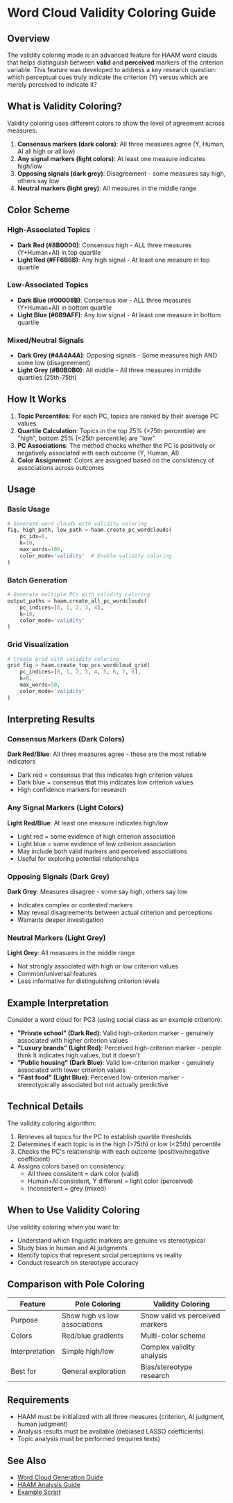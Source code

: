 # Word Cloud Validity Coloring Guide

## Overview

The validity coloring mode is an advanced feature for HAAM word clouds that helps distinguish between **valid** and **perceived** markers of the criterion variable. This feature was developed to address a key research question: which perceptual cues truly indicate the criterion (Y) versus which are merely perceived to indicate it?

## What is Validity Coloring?

Validity coloring uses different colors to show the level of agreement across measures:

1. **Consensus markers (dark colors)**: All three measures agree (Y, Human, AI all high or all low)
2. **Any signal markers (light colors)**: At least one measure indicates high/low
3. **Opposing signals (dark grey)**: Disagreement - some measures say high, others say low
4. **Neutral markers (light grey)**: All measures in the middle range

## Color Scheme

### High-Associated Topics
- **Dark Red (#8B0000)**: Consensus high - ALL three measures (Y+Human+AI) in top quartile
- **Light Red (#FF6B6B)**: Any high signal - At least one measure in top quartile

### Low-Associated Topics
- **Dark Blue (#00008B)**: Consensus low - ALL three measures (Y+Human+AI) in bottom quartile
- **Light Blue (#6B9AFF)**: Any low signal - At least one measure in bottom quartile

### Mixed/Neutral Signals
- **Dark Grey (#4A4A4A)**: Opposing signals - Some measures high AND some low (disagreement)
- **Light Grey (#B0B0B0)**: All middle - All three measures in middle quartiles (25th-75th)

## How It Works

1. **Topic Percentiles**: For each PC, topics are ranked by their average PC values
2. **Quartile Calculation**: Topics in the top 25% (>75th percentile) are "high", bottom 25% (<25th percentile) are "low"
3. **PC Associations**: The method checks whether the PC is positively or negatively associated with each outcome (Y, Human, AI)
4. **Color Assignment**: Colors are assigned based on the consistency of associations across outcomes

## Usage

### Basic Usage

```python
# Generate word clouds with validity coloring
fig, high_path, low_path = haam.create_pc_wordclouds(
    pc_idx=0,
    k=10,
    max_words=100,
    color_mode='validity'  # Enable validity coloring
)
```

### Batch Generation

```python
# Generate multiple PCs with validity coloring
output_paths = haam.create_all_pc_wordclouds(
    pc_indices=[0, 1, 2, 3, 4],
    k=10,
    color_mode='validity'
)
```

### Grid Visualization

```python
# Create grid with validity coloring
grid_fig = haam.create_top_pcs_wordcloud_grid(
    pc_indices=[0, 1, 2, 3, 4, 5, 6, 7, 8],
    k=8,
    max_words=50,
    color_mode='validity'
)
```

## Interpreting Results

### Consensus Markers (Dark Colors)
**Dark Red/Blue**: All three measures agree - these are the most reliable indicators
- Dark red = consensus that this indicates high criterion values
- Dark blue = consensus that this indicates low criterion values
- High confidence markers for research

### Any Signal Markers (Light Colors)
**Light Red/Blue**: At least one measure indicates high/low
- Light red = some evidence of high criterion association
- Light blue = some evidence of low criterion association
- May include both valid markers and perceived associations
- Useful for exploring potential relationships

### Opposing Signals (Dark Grey)
**Dark Grey**: Measures disagree - some say high, others say low
- Indicates complex or contested markers
- May reveal disagreements between actual criterion and perceptions
- Warrants deeper investigation

### Neutral Markers (Light Grey)
**Light Grey**: All measures in the middle range
- Not strongly associated with high or low criterion values
- Common/universal features
- Less informative for distinguishing criterion levels

## Example Interpretation

Consider a word cloud for PC3 (using social class as an example criterion):

- **"Private school" (Dark Red)**: Valid high-criterion marker - genuinely associated with higher criterion values
- **"Luxury brands" (Light Red)**: Perceived high-criterion marker - people think it indicates high values, but it doesn't
- **"Public housing" (Dark Blue)**: Valid low-criterion marker - genuinely associated with lower criterion values
- **"Fast food" (Light Blue)**: Perceived low-criterion marker - stereotypically associated but not actually predictive

## Technical Details

The validity coloring algorithm:

1. Retrieves all topics for the PC to establish quartile thresholds
2. Determines if each topic is in the high (>75th) or low (<25th) percentile
3. Checks the PC's relationship with each outcome (positive/negative coefficient)
4. Assigns colors based on consistency:
   - All three consistent = dark color (valid)
   - Human+AI consistent, Y different = light color (perceived)
   - Inconsistent = grey (mixed)

## When to Use Validity Coloring

Use validity coloring when you want to:
- Understand which linguistic markers are genuine vs stereotypical
- Study bias in human and AI judgments
- Identify topics that represent social perceptions vs reality
- Conduct research on stereotype accuracy

## Comparison with Pole Coloring

| Feature | Pole Coloring | Validity Coloring |
|---------|--------------|-------------------|
| Purpose | Show high vs low associations | Show valid vs perceived markers |
| Colors | Red/blue gradients | Multi-color scheme |
| Interpretation | Simple high/low | Complex validity analysis |
| Best for | General exploration | Bias/stereotype research |

## Requirements

- HAAM must be initialized with all three measures (criterion, AI judgment, human judgment)
- Analysis results must be available (debiased LASSO coefficients)
- Topic analysis must be performed (requires texts)

## See Also

- [Word Cloud Generation Guide](wordcloud_generation.md)
- [HAAM Analysis Guide](haam_analysis_guide.md)
- [Example Script](../examples/wordcloud_validity_example.py)